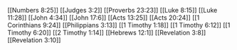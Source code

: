 [[Numbers 8:25]]
[[Judges 3:2]]
[[Proverbs 23:23]]
[[Luke 8:15]]
[[Luke 11:28]]
[[John 4:34]]
[[John 17:6]]
[[Acts 13:25]]
[[Acts 20:24]]
[[1 Corinthians 9:24]]
[[Philippians 3:13]]
[[1 Timothy 1:18]]
[[1 Timothy 6:12]]
[[1 Timothy 6:20]]
[[2 Timothy 1:14]]
[[Hebrews 12:1]]
[[Revelation 3:8]]
[[Revelation 3:10]]
